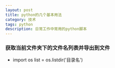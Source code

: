 ```yaml
---
layout: post
title: python的几个基本用法
category: 技术
tags: python
description: 日常工作中常用的python脚本
---
```


### 获取当前文件夹下的文件名列表并导出到文件

- import os
  list = os.listdir('目录名')
  
